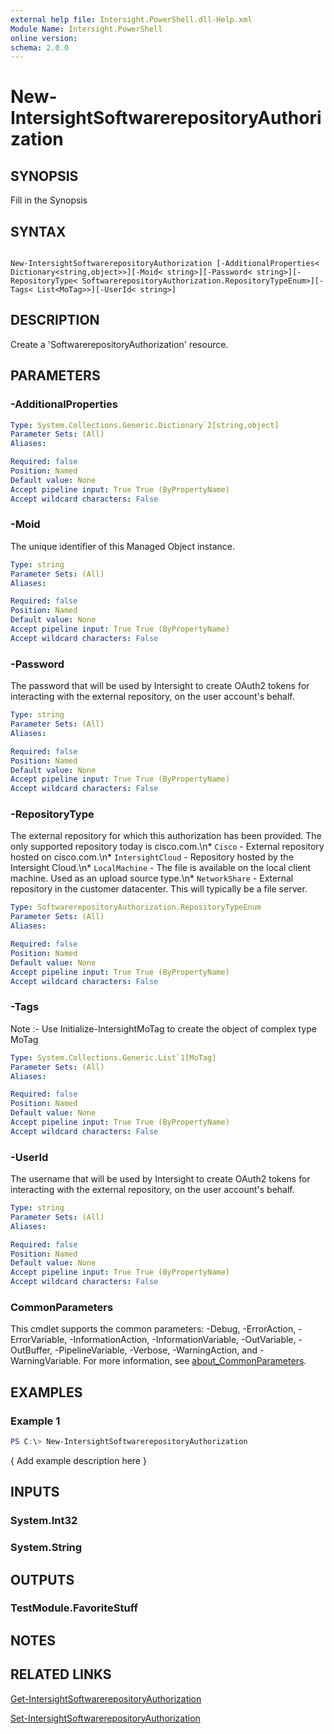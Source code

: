 ```yaml
---
external help file: Intersight.PowerShell.dll-Help.xml
Module Name: Intersight.PowerShell
online version:
schema: 2.0.0
---
```


# New-IntersightSoftwarerepositoryAuthorization

## SYNOPSIS
Fill in the Synopsis

## SYNTAX

```

New-IntersightSoftwarerepositoryAuthorization [-AdditionalProperties< Dictionary<string,object>>][-Moid< string>][-Password< string>][-RepositoryType< SoftwarerepositoryAuthorization.RepositoryTypeEnum>][-Tags< List<MoTag>>][-UserId< string>]

```

## DESCRIPTION
Create a &apos;SoftwarerepositoryAuthorization&apos; resource.

## PARAMETERS

### -AdditionalProperties


```yaml
Type: System.Collections.Generic.Dictionary`2[string,object]
Parameter Sets: (All)
Aliases:

Required: false
Position: Named
Default value: None
Accept pipeline input: True True (ByPropertyName)
Accept wildcard characters: False
```

### -Moid
The unique identifier of this Managed Object instance.

```yaml
Type: string
Parameter Sets: (All)
Aliases:

Required: false
Position: Named
Default value: None
Accept pipeline input: True True (ByPropertyName)
Accept wildcard characters: False
```

### -Password
The password that will be used by Intersight to create OAuth2 tokens for interacting with the external repository, on the user account&apos;s behalf.

```yaml
Type: string
Parameter Sets: (All)
Aliases:

Required: false
Position: Named
Default value: None
Accept pipeline input: True True (ByPropertyName)
Accept wildcard characters: False
```

### -RepositoryType
The external repository for which this authorization has been provided. The only supported repository today is cisco.com.\n* `Cisco` - External repository hosted on cisco.com.\n* `IntersightCloud` - Repository hosted by the Intersight Cloud.\n* `LocalMachine` - The file is available on the local client machine. Used as an upload source type.\n* `NetworkShare` - External repository in the customer datacenter. This will typically be a file server.

```yaml
Type: SoftwarerepositoryAuthorization.RepositoryTypeEnum
Parameter Sets: (All)
Aliases:

Required: false
Position: Named
Default value: None
Accept pipeline input: True True (ByPropertyName)
Accept wildcard characters: False
```

### -Tags


Note :- Use Initialize-IntersightMoTag to create the object of complex type MoTag

```yaml
Type: System.Collections.Generic.List`1[MoTag]
Parameter Sets: (All)
Aliases:

Required: false
Position: Named
Default value: None
Accept pipeline input: True True (ByPropertyName)
Accept wildcard characters: False
```

### -UserId
The username that will be used by Intersight to create OAuth2 tokens for interacting with the external repository, on the user account&apos;s behalf.

```yaml
Type: string
Parameter Sets: (All)
Aliases:

Required: false
Position: Named
Default value: None
Accept pipeline input: True True (ByPropertyName)
Accept wildcard characters: False
```


### CommonParameters
This cmdlet supports the common parameters: -Debug, -ErrorAction, -ErrorVariable, -InformationAction, -InformationVariable, -OutVariable, -OutBuffer, -PipelineVariable, -Verbose, -WarningAction, and -WarningVariable. For more information, see [about_CommonParameters](http://go.microsoft.com/fwlink/?LinkID=113216).

## EXAMPLES

### Example 1
```powershell
PS C:\> New-IntersightSoftwarerepositoryAuthorization
```

{ Add example description here }

## INPUTS

### System.Int32

### System.String

## OUTPUTS

### TestModule.FavoriteStuff

## NOTES

## RELATED LINKS

[Get-IntersightSoftwarerepositoryAuthorization](./Get-IntersightSoftwarerepositoryAuthorization.md)

[Set-IntersightSoftwarerepositoryAuthorization](./Set-IntersightSoftwarerepositoryAuthorization.md)
